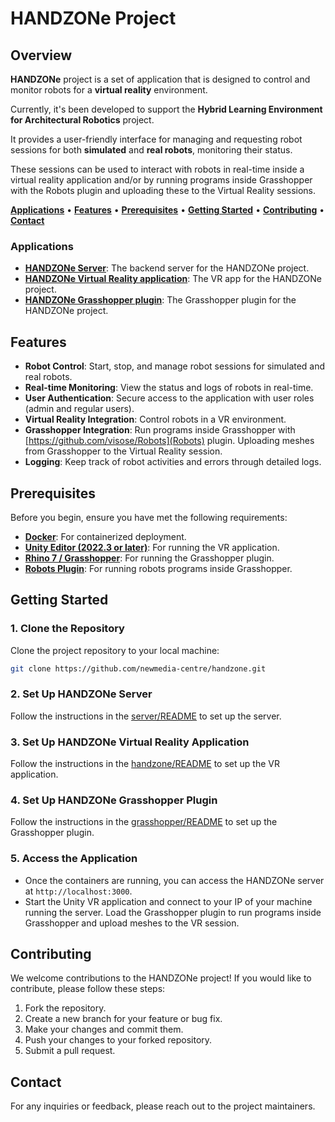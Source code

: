 ﻿# HANDZONe Project<br/>

## Overview
**HANDZONe** project is a set of application that is designed to control and monitor robots for a **virtual reality** environment.

Currently, it's been developed to support the **Hybrid Learning Environment for Architectural Robotics** project.

It provides a user-friendly interface for managing and requesting robot sessions for both **simulated** and **real robots**, monitoring their status.

These sessions can be used to interact with robots in real-time inside a virtual reality application and/or by running programs inside Grasshopper with the Robots plugin and uploading these to the Virtual Reality sessions.

**[Applications](#applications)** • **[Features](#features)** • **[Prerequisites](#prerequisites)** • **[Getting Started](#getting-started)** • **[Contributing](#contributing)** • **[Contact](#contact)**


### Applications
- **[HANDZONe Server](server/README.md)**: The backend server for the HANDZONe project.
- **[HANDZONe Virtual Reality application](unity/README.md)**: The VR app for the HANDZONe project.
- **[HANDZONe Grasshopper plugin](grasshopper/README.md)**: The Grasshopper plugin for the HANDZONe project.

## Features
- **Robot Control**: Start, stop, and manage robot sessions for simulated and real robots.
- **Real-time Monitoring**: View the status and logs of robots in real-time.
- **User Authentication**: Secure access to the application with user roles (admin and regular users).
- **Virtual Reality Integration**: Control robots in a VR environment.
- **Grasshopper Integration**: Run programs inside Grasshopper with [https://github.com/visose/Robots](Robots) plugin. Uploading meshes from Grasshopper to the Virtual Reality session.
- **Logging**: Keep track of robot activities and errors through detailed logs.

## Prerequisites
Before you begin, ensure you have met the following requirements:
- **[Docker](https://www.docker.com/)**: For containerized deployment.
- **[Unity Editor (2022.3 or later)](https://unity.com/download)**: For running the VR application.
- **[Rhino 7 / Grasshopper](https://www.rhino3d.com/download/)**: For running the Grasshopper plugin.
- **[Robots Plugin](https://github.com/visose/Robots)**: For running robots programs inside Grasshopper.

## Getting Started

### 1. Clone the Repository
Clone the project repository to your local machine:
```bash
git clone https://github.com/newmedia-centre/handzone.git
```

### 2. Set Up HANDZONe Server
Follow the instructions in the [server/README](server/README.md) to set up the server.

### 3. Set Up HANDZONe Virtual Reality Application
Follow the instructions in the [handzone/README](unity/README.md) to set up the VR application.

### 4. Set Up HANDZONe Grasshopper Plugin
Follow the instructions in the [grasshopper/README](grasshopper/README.md) to set up the Grasshopper plugin.

### 5. Access the Application
- Once the containers are running, you can access the HANDZONe server at `http://localhost:3000`.
- Start the Unity VR application and connect to your IP of your machine running the server.
Load the Grasshopper plugin to run programs inside Grasshopper and upload meshes to the VR session.

## Contributing
We welcome contributions to the HANDZONe project! If you would like to contribute, please follow these steps:
1. Fork the repository.
2. Create a new branch for your feature or bug fix.
3. Make your changes and commit them.
4. Push your changes to your forked repository.
5. Submit a pull request.

## Contact
For any inquiries or feedback, please reach out to the project maintainers.